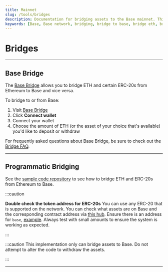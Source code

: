 ```yaml
---
title: Mainnet
slug: /tools/bridges
description: Documentation for bridging assets to the Base mainnet. This page covers how to bridge ETH and ERC-20s between Ethereum mainnet and Base mainnet, with essential cautions and contract information.
keywords: [Base, Base network, bridging, bridge to base, bridge eth, bridge eth to base, Base Bridge, Wormhole Token Bridge, Ethereum Mainnet, Base Mainnet, ETH, ERC-20 tokens, asset bridging]
---
```


# Bridges

---

## Base Bridge

The [Base Bridge](https://bridge.base.org/) allows you to bridge ETH and certain ERC-20s from Ethereum to Base and vice versa.

To bridge to or from Base:

1. Visit [Base Bridge](https://bridge.base.org/)
2. Click **Connect wallet**
3. Connect your wallet
4. Choose the amount of ETH (or the asset of your choice that's available) you'd like to deposit or withdraw

For frequently asked questions about Base Bridge, be sure to check out the [Bridge FAQ](/tools/bridge-faq/).

---

## Programmatic Bridging

See the [sample code repository](https://github.com/base-org/guides/tree/main/bridge/native) to see how to bridge ETH and ERC-20s from Ethereum to Base.

:::caution

**Double check the token address for ERC-20s** You can use any ERC-20 that is
supported on the network. You can check what assets are on Base and the
corresponding contract address via [this hub](https://github.com/ethereum-optimism/ethereum-optimism.github.io/tree/master/data).
Ensure there is an address for `base`, [example](https://github.com/ethereum-optimism/ethereum-optimism.github.io/blob/master/data/WETH/data.json#L16-L18).
Always test with small amounts to ensure the system is working as expected.

:::

:::caution
This implementation only can bridge assets to Base. Do not attempt to alter the
code to withdraw the assets.

:::

---
